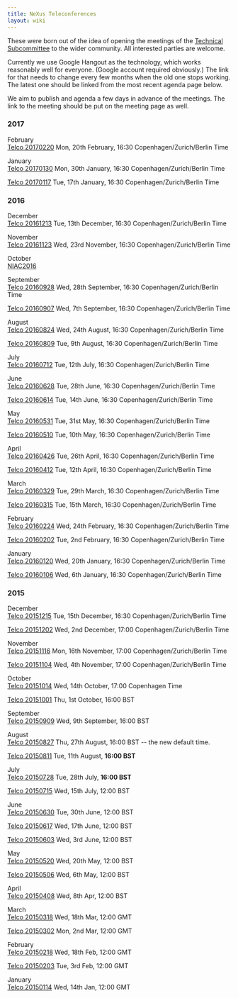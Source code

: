 ```yaml
---
title: NeXus Teleconferences
layout: wiki
---
```


These were born out of the idea of opening the meetings of the
[Technical Subcommittee](Technical_Subcommittee.html "wikilink") to the wider
community. All interested parties are welcome.

Currently we use Google Hangout as the technology, which works
reasonably well for everyone. (Google account required obviously.) The
link for that needs to change every few months when the old one stops
working. The latest one should be linked from the most recent agenda
page below.

We aim to publish and agenda a few days in advance of the meetings. The
link to the meeting should be put on the meeting page as well.

### 2017

February  
[Telco 20170220](Telco_20170220.html "wikilink") Mon, 20th February, 16:30
Copenhagen/Zurich/Berlin Time

January  
[Telco 20170130](Telco_20170130.html "wikilink") Mon, 30th January, 16:30
Copenhagen/Zurich/Berlin Time

[Telco 20170117](Telco_20170117.html "wikilink") Tue, 17th January, 16:30
Copenhagen/Zurich/Berlin Time

### 2016

December  
[Telco 20161213](Telco_20161213.html "wikilink") Tue, 13th December, 16:30
Copenhagen/Zurich/Berlin Time

November  
[Telco 20161123](Telco_20161123.html "wikilink") Wed, 23rd November, 16:30
Copenhagen/Zurich/Berlin Time

October  
[NIAC2016](NIAC2016.html "wikilink")

September  
[Telco 20160928](Telco_20160928.html "wikilink") Wed, 28th September, 16:30
Copenhagen/Zurich/Berlin Time

[Telco 20160907](Telco_20160907.html "wikilink") Wed, 7th September, 16:30
Copenhagen/Zurich/Berlin Time

August  
[Telco 20160824](Telco_20160824.html "wikilink") Wed, 24th August, 16:30
Copenhagen/Zurich/Berlin Time

[Telco 20160809](Telco_20160809.html "wikilink") Tue, 9th August, 16:30
Copenhagen/Zurich/Berlin Time

July  
[Telco 20160712](Telco_20160712.html "wikilink") Tue, 12th July, 16:30
Copenhagen/Zurich/Berlin Time

June  
[Telco 20160628](Telco_20160628.html "wikilink") Tue, 28th June, 16:30
Copenhagen/Zurich/Berlin Time

[Telco 20160614](Telco_20160614.html "wikilink") Tue, 14th June, 16:30
Copenhagen/Zurich/Berlin Time

May  
[Telco 20160531](Telco_20160531.html "wikilink") Tue, 31st May, 16:30
Copenhagen/Zurich/Berlin Time

[Telco 20160510](Telco_20160510.html "wikilink") Tue, 10th May, 16:30
Copenhagen/Zurich/Berlin Time

April  
[Telco 20160426](Telco_20160426.html "wikilink") Tue, 26th April, 16:30
Copenhagen/Zurich/Berlin Time

[Telco 20160412](Telco_20160412.html "wikilink") Tue, 12th April, 16:30
Copenhagen/Zurich/Berlin Time

March  
[Telco 20160329](Telco_20160329.html "wikilink") Tue, 29th March, 16:30
Copenhagen/Zurich/Berlin Time

[Telco 20160315](Telco_20160315.html "wikilink") Tue, 15th March, 16:30
Copenhagen/Zurich/Berlin Time

February  
[Telco 20160224](Telco_20160224.html "wikilink") Wed, 24th February, 16:30
Copenhagen/Zurich/Berlin Time

[Telco 20160202](Telco_20160202.html "wikilink") Tue, 2nd February, 16:30
Copenhagen/Zurich/Berlin Time

January  
[Telco 20160120](Telco_20160120.html "wikilink") Wed, 20th January, 16:30
Copenhagen/Zurich/Berlin Time

[Telco 20160106](Telco_20160106.html "wikilink") Wed, 6th January, 16:30
Copenhagen/Zurich/Berlin Time

### 2015

December  
[Telco 20151215](Telco_20151215.html "wikilink") Tue, 15th December, 16:30
Copenhagen/Zurich/Berlin Time

[Telco 20151202](Telco_20151202.html "wikilink") Wed, 2nd December, 17:00
Copenhagen/Zurich/Berlin Time

November  
[Telco 20151116](Telco_20151116.html "wikilink") Mon, 16th November, 17:00
Copenhagen/Zurich/Berlin Time

[Telco 20151104](Telco_20151104.html "wikilink") Wed, 4th November, 17:00
Copenhagen/Zurich/Berlin Time

October  
[Telco 20151014](Telco_20151014.html "wikilink") Wed, 14th October, 17:00
Copenhagen Time

[Telco 20151001](Telco_20151001.html "wikilink") Thu, 1st October, 16:00 BST

September  
[Telco 20150909](Telco_20150909.html "wikilink") Wed, 9th September, 16:00
BST

August  
[Telco 20150827](Telco_20150827.html "wikilink") Thu, 27th August, 16:00 BST
-- the new default time.

[Telco 20150811](Telco_20150811.html "wikilink") Tue, 11th August, **16:00
BST**

July  
[Telco 20150728](Telco_20150728.html "wikilink") Tue, 28th July, **16:00
BST**

[Telco 20150715](Telco_20150715.html "wikilink") Wed, 15th July, 12:00 BST

June  
[Telco 20150630](Telco_20150630.html "wikilink") Tue, 30th June, 12:00 BST

[Telco 20150617](Telco_20150617.html "wikilink") Wed, 17th June, 12:00 BST

[Telco 20150603](Telco_20150603.html "wikilink") Wed, 3rd June, 12:00 BST

May  
[Telco 20150520](Telco_20150520.html "wikilink") Wed, 20th May, 12:00 BST

[Telco 20150506](Telco_20150506.html "wikilink") Wed, 6th May, 12:00 BST

April  
[Telco 20150408](Telco_20150408.html "wikilink") Wed, 8th Apr, 12:00 BST

March  
[Telco 20150318](Telco_20150318.html "wikilink") Wed, 18th Mar, 12:00 GMT

[Telco 20150302](Telco_20150302.html "wikilink") Mon, 2nd Mar, 12:00 GMT

February  
[Telco 20150218](Telco_20150218.html "wikilink") Wed, 18th Feb, 12:00 GMT

[Telco 20150203](Telco_20150203.html "wikilink") Tue, 3rd Feb, 12:00 GMT

January  
[Telco 20150114](Telco_20150114.html "wikilink") Wed, 14th Jan, 12:00 GMT
